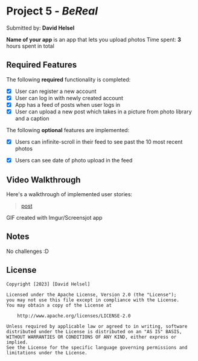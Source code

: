 # Project 5 - *BeReal*

Submitted by: **David Helsel**

**Name of your app** is an app that lets you upload photos
Time spent: **3** hours spent in total

## Required Features

The following **required** functionality is completed:

- [X] User can register a new account
- [X] User can log in with newly created account
- [X] App has a feed of posts when user logs in
- [X] User can upload a new post which takes in a picture from photo library and a caption	
 
The following **optional** features are implemented:

- [X] Users can infinite-scroll in their feed to see past the 10 most recent photos
- [X] Users can see date of photo upload in the feed	


## Video Walkthrough

Here's a walkthrough of implemented user stories:

<blockquote class="imgur-embed-pub" lang="en" data-id="a/DDfe5pf"  ><a href="//imgur.com/a/DDfe5pf">post</a></blockquote><script async src="//s.imgur.com/min/embed.js" charset="utf-8"></script>
<!-- Replace this with whatever GIF tool you used! -->
GIF created with Imgur/Screensjot app 
<!-- Recommended tools:
[Kap](https://getkap.co/) for macOS
[ScreenToGif](https://www.screentogif.com/) for Windows
[peek](https://github.com/phw/peek) for Linux. -->

## Notes

No challenges :D 

## License

    Copyright [2023] [David Helsel]

    Licensed under the Apache License, Version 2.0 (the "License");
    you may not use this file except in compliance with the License.
    You may obtain a copy of the License at

        http://www.apache.org/licenses/LICENSE-2.0

    Unless required by applicable law or agreed to in writing, software
    distributed under the License is distributed on an "AS IS" BASIS,
    WITHOUT WARRANTIES OR CONDITIONS OF ANY KIND, either express or implied.
    See the License for the specific language governing permissions and
    limitations under the License.
